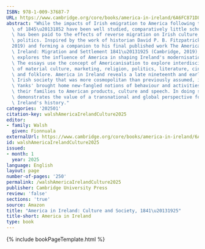 ```yaml
---
ISBN: 978-1-009-37687-7
URL: https://www.cambridge.org/core/books/america-in-ireland/6A6FC871D8AD4A3DBB1D9647FE53D0BD
abstract: "While the impacts of Irish emigration to America following the Great Famine\
  \ of 1845\u20131852 have been well studied, comparatively little scholarly attention\
  \ has been paid to the effects of reverse migration on Irish culture, society, and\
  \ politics. Inspired by the work of historian David P. B. Fitzpatrick (1948\u2013\
  2019) and forming a companion to his final published work The Americanisation of\
  \ Ireland: Migration and Settlement 1841\u20131925 (Cambridge, 2019), this volume\
  \ explores the influence of America in shaping Ireland's modernisation and globalisation.\
  \ The essays use the concept of Americanisation to explore interdisciplinary themes\
  \ of material culture, marketing, religion, politics, literature, cinema, music,\
  \ and folklore. America in Ireland reveals a late nineteenth and early twentieth-century\
  \ Irish society that was more cosmopolitan than previously assumed, in which 'Returned\
  \ Yanks' brought home new-fangled notions of behaviour and activities and introduced\
  \ their families to American products, culture and speech. In doing so, this book\
  \ demonstrates the value of a transnational and global perspective for understanding\
  \ Ireland's history."
categories: '202501'
citation-key: walshAmericaIrelandCulture2025
editor:
- family: Walsh
  given: Fionnuala
externalUrl: https://www.cambridge.org/core/books/america-in-ireland/6A6FC871D8AD4A3DBB1D9647FE53D0BD
id: walshAmericaIrelandCulture2025
issued:
- month: 1
  year: 2025
language: English
layout: page
number-of-pages: '250'
permalink: /walshAmericaIrelandCulture2025
publisher: Cambridge University Press
review: 'false'
sections: 'true'
source: Amazon
title: "America in Ireland: Culture and Society, 1841\u20131925"
title-short: America in Ireland
type: book
---
```

{% include bookPageTemplate.html %}